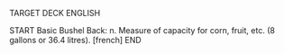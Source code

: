 TARGET DECK
ENGLISH

START
Basic
Bushel
Back: n. Measure of capacity for corn, fruit, etc. (8 gallons or 36.4 litres). [french]
END
